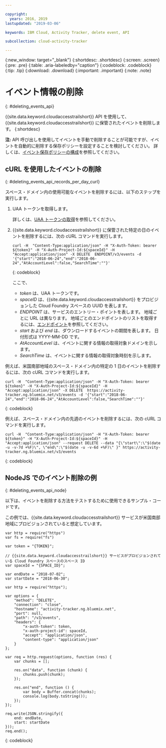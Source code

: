 ```yaml
---

copyright:
  years: 2016, 2019
lastupdated: "2019-03-06"

keywords: IBM Cloud, Activity Tracker, delete event, API

subcollection: cloud-activity-tracker

---
```


{:new_window: target="_blank"}
{:shortdesc: .shortdesc}
{:screen: .screen}
{:pre: .pre}
{:table: .aria-labeledby="caption"}
{:codeblock: .codeblock}
{:tip: .tip}
{:download: .download}
{:important: .important}
{:note: .note}



# イベント情報の削除
{: #deleting_events_api}

{{site.data.keyword.cloudaccesstrailshort}} API を使用して、{{site.data.keyword.cloudaccesstrailshort}} に保管されたイベントを削除します。
{:shortdesc}

**注:** API 呼び出しを使用してイベントを手動で削除することが可能ですが、イベントを自動的に削除する保存ポリシーを設定することを検討してください。 詳しくは、[イベント保存ポリシーの構成](/docs/services/cloud-activity-tracker/how-to?topic=cloud-activity-tracker-configuring_retention_policy#configuring_retention_policy)を参照してください。

## cURL を使用したイベントの削除
{: #deleting_events_api_records_per_day_curl}

スペース・ドメイン内の使用可能なイベントを削除するには、以下のステップを実行します。

1. UAA トークンを取得します。

    詳しくは、[UAA トークンの取得](/docs/services/cloud-activity-tracker/reference?topic=cloud-activity-tracker-auth_uaa#auth_uaa)を参照してください。

2. {{site.data.keyword.cloudaccesstrailshort}} に保管された特定の日のイベントを削除するには、次の cURL コマンドを実行します。

    ```
    curl -H  "Content-Type:application/json" -H "X-Auth-Token: bearer ${token}" -H "X-Auth-Project-Id:${spaceId}" -H "Accept:application/json" -X DELETE  ENDPOINT/v3/events -d '{"start":"2018-06-24","end":"2018-06-24","AtAccountLevel":false,"SearchTime":""}'
    ```
    {: codeblock}

    ここで、

    * *token* は、UAA トークンです。
    * *spaceID* は、{{site.data.keyword.cloudaccesstrailshort}} をプロビジョンした Cloud Foundry スペースの UUID を表します。
    * *ENDPOINT* は、サービスのエントリー・ポイントを表します。 地域ごとに URL は異なります。 地域ごとのエンドポイントのリストを取得するには、[エンドポイント](/docs/services/cloud-activity-tracker/reference?topic=cloud-activity-tracker-ref_endpoints#api_endpoints)を参照してください。
    * *start* および *end* は、ダウンロードするイベントの期間を表します。 日付形式は YYYY-MM-DD です。 
    * *AtAccountLevel* は、イベントに関する情報の取得対象ドメインを示します。
    * *SearchTime* は、イベントに関する情報の取得対象時刻を示します。


例えば、米国南部地域のスペース・ドメイン内の特定の 1 日のイベントを削除するには、次の cURL コマンドを実行します。

```
curl -H  "Content-Type:application/json" -H "X-Auth-Token: bearer ${token}" -H "X-Auth-Project-Id:${spaceId}" -H "Accept:application/json" -X DELETE  https://activity-tracker.ng.bluemix.net/v3/events -d '{"start":"2018-06-24","end":"2018-06-24","AtAccountLevel":false,"SearchTime":""}'
```
{: codeblock}

例えば、スペース・ドメイン内の先週のイベントを削除するには、次の cURL コマンドを実行します。

```
curl -H  "Content-Type:application/json" -H "X-Auth-Token: bearer ${token}" -H "X-Auth-Project-Id:${spaceId}" -H "Accept:application/json" --request DELETE --data "{\"start\":\"$(date -u -v-7d +%F)\", \"end\":\"$(date -u -v-6d +%F)\" }" https://activity-tracker.ng.bluemix.net/v3/events
```
{: codeblock}


## NodeJS でのイベント削除の例
{: #deleting_events_api_node}

以下は、イベントを削除する方法をテストするために使用できるサンプル・コードです。

この例では、{{site.data.keyword.cloudaccesstrailshort}} サービスが米国南部地域にプロビジョンされていると想定しています。 

```
var http = require("https")
var fs = require("fs")

var token = "{TOKEN}";

// {{site.data.keyword.cloudaccesstrailshort}} サービスがプロビジョンされている Cloud Foundry スペースのスペース ID
var spaceId = "{SPACE_ID}";

var endDate = "2018-07-02";
var startDate = "2018-06-30";

var http = require("https");

var options = {
    "method": "DELETE",
    "connection": "close",
    "hostname": "activity-tracker.ng.bluemix.net",
    "port": null,
    "path": "/v3/events",
    "headers": {
        "x-auth-token": token,
        "x-auth-project-id": spaceId,
        "accept": "application/json",
        "content-type": "application/json"
    }
};

var req = http.request(options, function (res) {
    var chunks = [];

    res.on("data", function (chunk) {
        chunks.push(chunk);
    });

    res.on("end", function () {
        var body = Buffer.concat(chunks);
        console.log(body.toString());
    });
});

req.write(JSON.stringify({
    end: endDate,
    start: startDate
}));
req.end();
```
{: codeblock}


